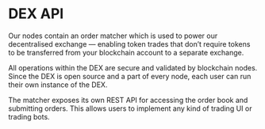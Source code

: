 # DEX API

Our nodes contain an order matcher which is used to power our decentralised exchange — enabling token trades that don’t require tokens to be transferred from your blockchain account to a separate exchange.

All operations within the DEX are secure and validated by blockchain nodes. Since the DEX is open source and a part of every node, each user can run their own instance of the DEX.

The matcher exposes its own REST API for accessing the order book and submitting orders. This allows users to implement any kind of trading UI or trading bots.

